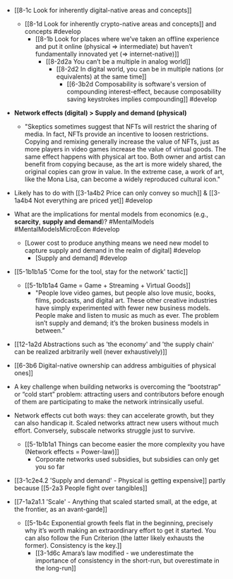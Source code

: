 - [[8-1c Look for inherently digital-native areas and concepts]]
	- [[8-1d Look for inherently crypto-native areas and concepts]] and concepts #develop
		- [[8-1b Look for places where we’ve taken an offline experience and put it online (physical ⇒ intermediate) but haven’t fundamentally innovated yet (⇒ internet-native)]]
			- [[8-2d2a You can’t be a multiple in analog world]]
				- [[8-2d2 In digital world, you can be in multiple nations (or equivalents) at the same time]]
					- [[6-3b2d Composability is software's version of compounding interest-effect, because composability saving keystrokes implies compounding]] #develop

- **Network effects (digital) > Supply and demand (physical)**
	- "Skeptics sometimes suggest that NFTs will restrict the sharing of media. In fact, NFTs provide an incentive to loosen restrictions. Copying and remixing generally increase the value of NFTs, just as more players in video games increase the value of virtual goods. The same effect happens with physical art too. Both owner and artist can benefit from copying because, as the art is more widely shared, the original copies can grow in value. In the extreme case, a work of art, like the Mona Lisa, can become a widely reproduced cultural icon."

- Likely has to do with [[3-1a4b2 Price can only convey so much]] & [[3-1a4b4 Not everything are priced yet]] #develop 

- What are the implications for mental models from economics (e.g., **scarcity**, **supply and demand**)? #MentalModels #MentalModelsMicroEcon #develop 
	- [Lower cost to produce anything means we need new model to capture supply and demand in the realm of digital] #develop 
		- [Supply and demand] #develop 

- [[5-1b1b1a5 'Come for the tool, stay for the network' tactic]]
	- [[5-1b1b1a4 Game = Game + Streaming + Virtual Goods]]
		- "People love video games, but people also love music, books, films, podcasts, and digital art. These other creative industries have simply experimented with fewer new business models. People make and listen to music as much as ever. The problem isn’t supply and demand; it’s the broken business models in between.”

- [[12-1a2d Abstractions such as 'the economy' and 'the supply chain' can be realized arbitrarily well (never exhaustively)]]
- [[6-3b6 Digital-native ownership can address ambiguities of physical ones]]

- A key challenge when building networks is overcoming the “bootstrap” or “cold start” problem: attracting users and contributors before enough of them are participating to make the network intrinsically useful.
- Network effects cut both ways: they can accelerate growth, but they can also handicap it. Scaled networks attract new users without much effort. Conversely, subscale networks struggle just to survive. 
	- [[5-1b1b1a1 Things can become easier the more complexity you have (Network effects = Power-law)]]
		- Corporate networks used subsidies, but subsidies can only get you so far

- [[3-1c2e4.2 'Supply and demand' - Physical is getting expensive]] partly because [[5-2a3 People fight over tangibles]]

- [[7-1a2a1.1 'Scale' - Anything that scaled started small, at the edge, at the frontier, as an avant-garde]]
	- [[5-1b4c Exponential growth feels flat in the beginning, precisely why it’s worth making an extraordinary effort to get it started. You can also follow the Fun Criterion (the latter likely exhausts the former). Consistency is the key.]]
		- [[3-1d6c Amara’s law modified - we underestimate the importance of consistency in the short-run, but overestimate in the long-run]]
